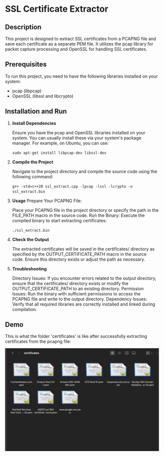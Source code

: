 # SSL Certificate Extractor

## Description
This project is designed to extract SSL certificates from a PCAPNG file and save each certificate as a separate PEM file. It utilizes the pcap library for packet capture processing and OpenSSL for handling SSL certificates.

## Prerequisites
To run this project, you need to have the following libraries installed on your system:
- pcap (libpcap)
- OpenSSL (libssl and libcrypto)

## Installation and Run
1. **Install Dependencies**
   
   Ensure you have the pcap and OpenSSL libraries installed on your system. You can usually install these via your system's package manager. For example, on Ubuntu, you can use:

    `sudo apt-get install libpcap-dev libssl-dev`

2. **Compile the Project**

    Navigate to the project directory and compile the source code using the following command:

    `g++ -std=c++20 ssl_extract.cpp -lpcap -lssl -lcrypto -o ssl_extract.bin`

3. **Usage**
Prepare Your PCAPNG File:

    Place your PCAPNG file in the project directory or specify the path in the FILE_PATH macro in the source code.
Run the Binary:
Execute the compiled binary to start extracting certificates:

    `./ssl_extract.bin`

4. **Check the Output**

    The extracted certificates will be saved in the certificates/ directory as specified by the OUTPUT_CERTIFICATE_PATH macro in the source code. Ensure this directory exists or adjust the path as necessary.

5. **Troubleshooting**

    Directory Issues: If you encounter errors related to the output directory, ensure that the certificates/ directory exists or modify the OUTPUT_CERTIFICATE_PATH to an existing directory.
Permission Issues: Run the binary with sufficient permissions to access the PCAPNG file and write to the output directory.
Dependency Issues: Verify that all required libraries are correctly installed and linked during compilation.

## Demo

This is what the folder 'certificates' is like after successfully extracting certificates from the pcapng file:

![alt text](./demo-extracted-certificates.png)
